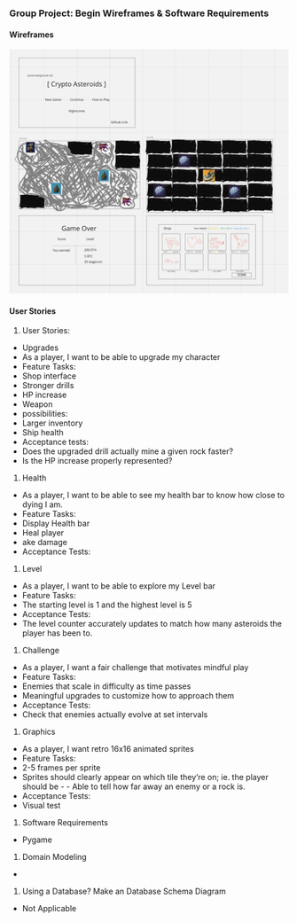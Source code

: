### Group Project: Begin Wireframes & Software Requirements
#### Wireframes

![wireframe](wireframe.png)


#### User Stories

1. User Stories:

- Upgrades
- As a player, I want to be able to upgrade my character
- Feature Tasks:
- Shop interface
- Stronger drills
- HP increase
- Weapon
- possibilities:
- Larger inventory
- Ship health
- Acceptance tests:
- Does the upgraded drill actually mine a given rock faster?
- Is the HP increase properly represented?

1. Health
- As a player, I want to be able to see my health bar to know how close to dying I am.
- Feature Tasks:
- Display Health bar
- Heal player
- ake damage
- Acceptance Tests:

1. Level
- As a player, I want to be able to explore my Level bar 
- Feature Tasks:
- The starting level is 1 and the highest level is 5
- Acceptance Tests:
- The level counter accurately updates to match how many asteroids the player has been to. 

1. Challenge
- As a player, I want a fair challenge that motivates mindful play
- Feature Tasks:
- Enemies that scale in difficulty as time passes
- Meaningful upgrades to customize how to approach them
- Acceptance Tests:
- Check that enemies actually evolve at set intervals

1. Graphics
- As a player, I want retro 16x16 animated sprites
- Feature Tasks:
- 2-5 frames per sprite
- Sprites should clearly appear on which tile they’re on; ie. the player should be - - Able to tell how far away an enemy or a rock is.
- Acceptance Tests:
- Visual test


1. Software Requirements
- Pygame

1. Domain Modeling
- 

1. Using a Database? Make an Database Schema Diagram
- Not Applicable
